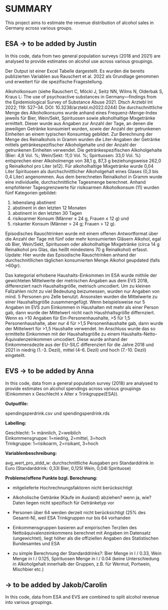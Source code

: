 # SUMMARY

This project aims to estimate the revenue distribution of alcohol sales in Germany across various groups.

## ESA -\> to be added by Justin

In this code, data from two general population surveys (2018 and 2021) are analysed to provide estimates on alcohol use across various groupings.

Der Output ist einer Excel Tabelle dargestellt. Es wurden die bereits publizierten Variablen aus Rauschert et al. 2022 als Grundlage genommen und erweitert für die spezifische Fragestellung.

Alkoholkonsum (siehe Rauschert C, Möckl J, Seitz NN, Wilms N, Olderbak S, Kraus L: The use of psychoactive substances in Germany—findings from the Epidemiological Survey of Substance Abuse 2021. Dtsch Arztebl Int 2022; 119: 527–34. DOI: 10.3238/arztebl.m2022.0244)
Die durchschnittliche Menge des Alkoholkonsums wurde anhand eines Frequenz-Menge-Index jeweils für Bier, Wein/Sekt, Spirituosen sowie alkoholhaltige Mixgetränke ermittelt. Dieser wurde aus Angaben zur Anzahl der Tage, an denen die jeweiligen Getränke konsumiert wurden, sowie der Anzahl der getrunkenen Einheiten an einem typischen Konsumtag gebildet. Zur Berechnung der Menge des Reinalkohols in Gramm wurden die Liter-Angaben der Getränke mittels getränkespezifischer Alkoholgehalte
und der Anzahl der getrunkenen Einheiten verwendet. Die getränkespezifischen Alkoholgehalte (Bier: 4,8 Vol. %; Wein/Sekt: 11,0 Vol. %; Spirituosen: 33,0 Vol. %) entsprechen einer Alkoholmenge von 38,1 g, 87,3 g beziehungsweise 262,0 g Reinalkohol pro Liter (e12). Für alkoholhaltige Mixgetränke wurde 0,04 Liter Spirituosen als durchschnittlicher Alkoholgehalt eines Glases (0,3 bis 0,4 Liter) angenommen. Aus dem berechneten Reinalkohol in Gramm wurde eine individuelle, durchschnittliche Tagesmenge berechnet. Anhand empfohlener Tagesgrenzwerte für risikoarmen Alkoholkonsum (11) wurden fünf Kategorien gebildet:

1) lebenslang abstinent
2) abstinent in den letzten 12 Monaten
3) abstinent in den letzten 30 Tagen
4) risikoarmer Konsum (Männer ≤ 24 g, Frauen ≤ 12 g) und
5) riskanter Konsum (Männer > 24 g; Frauen > 12 g).
   
Episodisches Rauschtrinken wurde mit einem offenen Antwortformat über die Anzahl der Tage mit fünf oder mehr konsumierten Gläsern Alkohol, egal ob Bier, Wein/Sekt, Spirituosen oder alkoholhaltige Mixgetränke
(circa 14 g Reinalkohol pro Glas, das heißt mindestens 70 g Reinalkohol) erfasst. Update: Hier wurde das Episodische Rauschtrinken anhand der durchschnitllichen täglichen konsumierten Menge Alkohol geupdated (falls >60gr).

Das kategorial erhobene Haushalts-Einkommen im ESA wurde mithile der gewichteten Mittelwerte der metrischen Angaben aus dem EVS 2018, differenziert nach Haushaltsgröße, metrisch umcodiert. Um zu kleinen Fallzahlen nicht zu viel Bedeutung beizumessen, wurden nur Angaben von mind. 5 Personen pro Zelle benutzt. Ansonsten wurden die Mittelwerte zu einer Haushaltsgröße zusammengefügt. Wenn beispielsweise nur 5 Angaben im EVS zum Einkommen in Haushalten mit mehr als einer Person gab, dann wurde der Mittelwert nicht nach Haushhaltsgröße differnziert. Wenn es >10 Angaben für Ein-Personenhaushalte, >5 für 1,5 Personenhaushalte, aber nur 4 für >1,5 Personenhaushalte gab, dann wurde der Mittelwert für >1,5 Haushalte verwendet. Im Anschluss wurde das so ermittelte Einkommen mit der Haushaltsgröße zu einem Haushalts-Netto-Äquivalenzeinkommen umcodiert. Diese wurde anhand der Einkommensdezile aus der EU-SILC differenziert für die Jahre 2018 und 2021 in niedrig (1.-3. Dezil), mittel (4-6. Dezil) und hoch (7.-10. Dezil) eingeteilt.



## EVS -\> to be added by Anna

In this code, data from a general population survey (2018) are analysed to provide estimates on alcohol spendings across various groupings (Einkommen x Geschlecht x Alter x Trinkgruppe(ESA)).

**Outputfile:**

spendingsperdrink.csv und spendingsperdrink.rds

**Labelling:**

Geschlecht: 1= männlich, 2=weiblich\
Einkommensgruppe: 1=niedrig, 2=mittel, 3=hoch\
Trinkgruppe: 1=risikoarm, 2=risikant, 3=hoch

**Variablenbeschreibung:**

avg_wert_pro_stdd_w: durchschnittliche Ausgaben pro Standarddrink in Euro (Standarddrink: 0,33l Bier, 0,125l Wein, 0,04l Spirituose)

**Probleme/offene Punkte bzgl. Berechnung:**

-   mitgelieferte Hochrechnungsfaktoren nicht berücksichtigt

-   Alkoholische Getränke (Käufe im Ausland) abziehen? wenn ja, wie? Daten liegen nicht spezifisch für Getränketyp vor

-   Personen über 64 werden derzeit nicht berücksichtigt (25% des Gesamt-N), weil ESA Trinkgruppen nur bis 64 vorhanden

-   Einkommensgruppen basieren auf empirischen Terzilen des Nettoäquivalenzeinkommens berechnet mit Angaben im Datensatz (ungewichtet), liegt höher als die offiziellen Angaben des Statistischen Bundesamtes und ESA

-   zu simple Berechnung der Standarddrinks?: Bier Menge in l / 0.33, Wein Menge in l / 0.125, Spirituosen Menge in l / 0.04 (keine Unterschiedung in Alkoholgehalt innerhalb der Gruppen, z.B. für Wermut, Portwein, Mischbier etc.)

## -\> to be added by Jakob/Carolin

In this code, data from ESA and EVS are combined to split alcohol revenue into various groupings.
